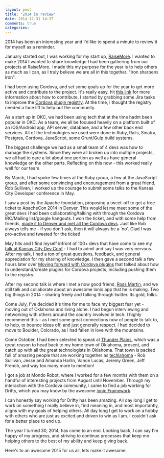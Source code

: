 ```yaml
---
layout: post
title: "2014 in review"
date: 2014-12-31 14:37
comments: true
categories:
---
```


2014 has been an interesting year and I'd like to spend a minute to review it for myself as a reminder.

January started out, I was working for my start up, [RaiseMore](http://raisemore.com). I wanted to make 2014 I wanted to share knowledge I had been gathering from our projects at RaiseMore. I made this my purpose for the year is to help others as much as I can, as I truly believe we are all in this together. "Iron sharpens iron".

I had been using Cordova, and set some goals up for the year to get more active and contribute to the project. It's really easy, hit [this link](http://wiki.apache.org/cordova/ContributorWorkflow) for more information about how to contribute. I started by grabbing some Jira tasks to improve the [Cordova plugin registry](http://plugins.cordova.io). At the time, I thought the registry needed a face lift to help out the community.

As a start up in OKC, we had been using tech that at the time hadnt been popular in OKC. As a team, we all be focused heavily on a platform built of an iOS/Android app, API server, database, and a few other back end services. All of the technologies we used were done in Ruby, Rails, Sinatra, Postgres, Cordova, JavaScript, some Grunt/Gulp build systems.

The biggest challenge we had as a small team of 4 devs was how to manage the systems. Since they were all broken up into multiple projects, we all had to care a lot about one portion as well as have general knowledge on the other parts. Reflecting on this now - this worked really well for our team.

By March, I had spoke few times at the Ruby group, a few at the JavaScript group, and after some convincing and encouragement from a great friend, Rob Sullivan, I worked up the courage to submit some talks to the Kansas City Developer conference in May.

I saw a post by the Apache foundation, proposing a tweet-off to get a free ticket to ApacheCon 2014 in Denver. This would let me meet some of the great devs I had been collaborating/talking with through the Cordova IRC/Mailing list/google hangouts. I won the ticket, and with some help from friends, [made it to Denver and met all the Cordova devs](http://jbavari.github.io/blog/2014/04/14/apachecon-2014/). Just like Rob always tells me - if you don't ask, then it will always be a 'no'. Glad I was pro-active and tweeted for the ticket!

May hits and I find myself infront of 100+ devs that have come to see my [talk at Kansas City Dev Conf](http://jbavari.github.io/blog/2014/05/16/kcdc-javascript-build-system-showdown/) - I had to admit and say I was very nervous. After my talk, I had a ton of great questions, feedback, and general appreciation for my sharing of knowledge. I then gave a second talk a few hours later over [Moving forward with Cordova plugins](http://jbavari.github.io/blog/2014/05/17/moving-forward-with-phonegap-slash-cordova-plugins/) that talked about how to understand/create plugins for Cordova projects, including pushing them to the registry.

After my second talk is where I met a now good friend, [Ross Martin](https://twitter.com/MountainDoofus), and we still talk and collaborate about an awesome Ionic app that he is making. Two big things in 2014 - sharing freely and talking through twitter. Its gold, folks.

Come July, I've decided it's time for me to face my biggest fear yet - moving out of Oklahoma and living alone. I had begun interviewing and networking with others around the country involved in tech. I highly recommend this - as I met some great connections now of people to talk to, to help, to bounce ideas off, and just generally respect. I had decided to move to Boulder, Colorado, as I had fallen in love with the mountains.

Come October, I had been selected to speak at [Thunder Plains](http://thunderplainsconf.com/), which was a great reason to head back to my home town of Oklahoma, present, and catch up with all the great technologists in Oklahoma. That town is packed full of amazing people that are working together as [techlahoma](http://techlahoma.org/) - Rob Sullivan, Jesse and Amanda Harlin, Vance Lucas, Jeremy Green, Jeff French, and way too many more to mention!

I got a job at Mondo Robot, where I worked for a few months with them on a handful of interesting projects from August until November. Through my interaction with the Cordova community, I came to find a job working for Drifty, which you may know by the awesome [Ionic Framework](http://ionicframework.com).

I can honestly say working for Drifty has been amazing. All day long I get to work on something I really believe in, find meaning in, and most importantly, aligns with my goals of helping others. All day long I get to work on a hobby with others who are just as excited and driven to win as I am. I couldn't ask for a better place to end up.

The year I turned 30, 2014, has come to an end. Looking back, I can say I'm happy of my progress, and striving to continue processes that keep me helping others to the best of my ability and keep giving back.

Here's to an awesome 2015 for us all, lets make it awesome.
